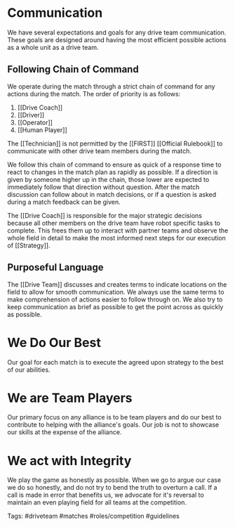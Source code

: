 # Communication

We have several expectations and goals for any drive team communication. These goals are designed around having the most efficient possible actions as a whole unit as a drive team.
## Following Chain of Command

We operate during the match through a strict chain of command for any actions during the match. The order of priority is as follows:

1. [[Drive Coach]]
2. [[Driver]]
3. [[Operator]]
4. [[Human Player]]

The [[Technician]] is not permitted by the [[FIRST]] [[Official Rulebook]] to communicate with other drive team members during the match.

We follow this chain of command to ensure as quick of a response time to react to changes in the match plan as rapidly as possible. If a direction is given by someone higher up in the chain, those lower are expected to immediately follow that direction without question. After the match discussion can follow about in match decisions, or if a question is asked during a match feedback can be given.

The [[Drive Coach]] is responsible for the major strategic decisions because all other members on the drive team have robot specific tasks to complete. This frees them up to interact with partner teams and observe the whole field in detail to make the most informed next steps for our execution of [[Strategy]].

## Purposeful Language

The [[Drive Team]] discusses and creates terms to indicate locations on the field to allow for smooth communication. We always use the same terms to make comprehension of actions easier to follow through on. We also try to keep communication as brief as possible to get the point across as quickly as possible.

# We Do Our Best

Our goal for each match is to execute the agreed upon strategy to the best of our abilities.

# We are Team Players

Our primary focus on any alliance is to be team players and do our best to contribute to helping with the alliance's goals. Our job is not to showcase our skills at the expense of the alliance.

# We act with Integrity

We play the game as honestly as possible. When we go to argue our case we do so honestly, and do not try to bend the truth to overturn a call. If a call is made in error that benefits us, we advocate for it's reversal to maintain an even playing field for all teams at the competition.


Tags: #driveteam #matches #roles/competition #guidelines


